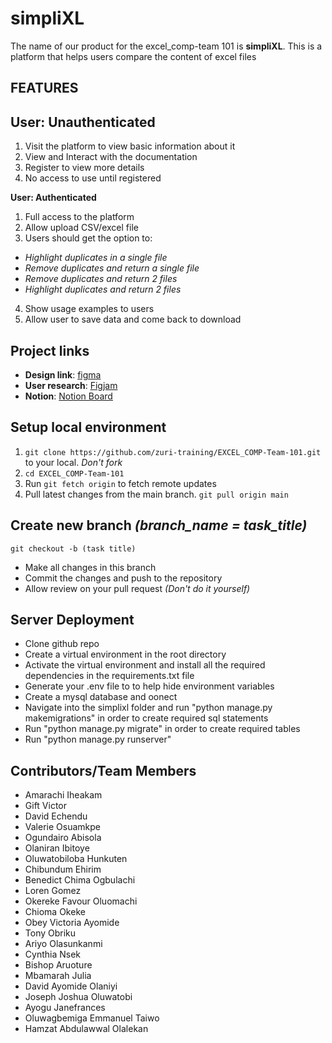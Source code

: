 # simpliXL

The name of our product for the excel_comp-team 101 is **simpliXL**. This is a platform that helps users compare the content of excel files

## FEATURES

## **User: Unauthenticated**

1. Visit the platform to view basic information about it
2. View and Interact with the documentation
3. Register to view more details
4. No access to use until registered

**User: Authenticated**

1. Full access to the platform
2. Allow upload CSV/excel file
3. Users should get the option to:

- _Highlight duplicates in a single file_
- _Remove duplicates and return a single file_
- _Remove duplicates and return 2 files_
- _Highlight duplicates and return 2 files_

4. Show usage examples to users
5. Allow user to save data and come back to download

## Project links

- **Design link**: [figma](https://www.figma.com/file/UV7dpsrV768tBbfFN8eWsz/simpliXL?node-id=0%3A1)
- **User research**: [Figjam](https://www.figma.com/file/res4sdWmcEBbOehYEF56al/User-research%2Fflow?node-id=0%3A1)
- **Notion**: [Notion Board](https://www.notion.so/giftvictor/Project-Team-101-6888931b86284f6c92d2d25acb6e4e37)

## Setup local environment

1. `git clone https://github.com/zuri-training/EXCEL_COMP-Team-101.git` to your local. _Don't fork_
2. `cd EXCEL_COMP-Team-101`
3. Run `git fetch origin` to fetch remote updates
4. Pull latest changes from the main branch. `git pull origin main`

## Create new branch _(branch_name = task_title)_

`git checkout -b (task title)`

- Make all changes in this branch
- Commit the changes and push to the repository
- Allow review on your pull request _(Don't do it yourself)_

## Server Deployment

- Clone github repo
- Create a virtual environment in the root directory
- Activate the virtual environment and install all the required dependencies in the requirements.txt file
- Generate your .env file to to help hide environment variables
- Create a mysql database and oonect
- Navigate into the simplixl folder and run "python manage.py makemigrations" in order to create required sql statements
- Run "python manage.py migrate" in order to create required tables
- Run "python manage.py runserver"

## Contributors/Team Members

- Amarachi Iheakam
- Gift Victor
- David Echendu
- Valerie Osuamkpe
- Ogundairo Abisola
- Olaniran Ibitoye
- Oluwatobiloba Hunkuten
- Chibundum Ehirim
- Benedict Chima Ogbulachi
- Loren Gomez
- Okereke Favour Oluomachi
- Chioma Okeke
- Obey Victoria Ayomide
- Tony Obriku
- Ariyo Olasunkanmi
- Cynthia Nsek
- Bishop Aruoture
- Mbamarah Julia
- David Ayomide Olaniyi
- Joseph Joshua Oluwatobi
- Ayogu Janefrances
- Oluwagbemiga Emmanuel Taiwo
- Hamzat Abdulawwal Olalekan
